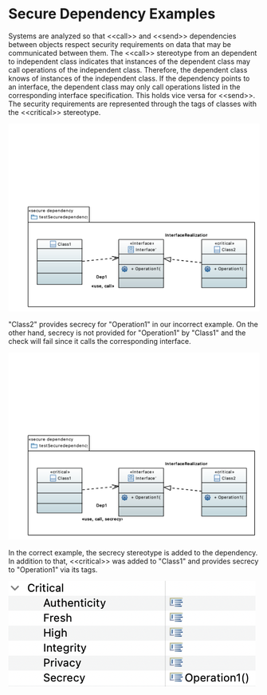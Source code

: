 # Secure Dependency Examples
Systems are analyzed so that &lt;&lt;call&gt;&gt; and &lt;&lt;send&gt;&gt; dependencies between objects respect security requirements on data that may be communicated between them.
The &lt;&lt;call&gt;&gt; stereotype from an dependent to independent class indicates that instances of the dependent class may call operations of the independent class.
Therefore, the dependent class knows of instances of the independent class.
If the dependency points to an interface, the dependent class may only call operations listed in the corresponding interface specification.
This holds vice versa for &lt;&lt;send&gt;&gt;.
The security requirements are represented through the tags of classes with the &lt;&lt;critical&gt;&gt; stereotype.

![Secure Dependency Example](secure-dependency-incorrect/secure-dependency-incorrect.png)

"Class2" provides secrecy for "Operation1" in our incorrect example.
On the other hand, secrecy is not provided for "Operation1" by "Class1" and the check will fail since it calls the corresponding interface.

![Secure Dependency Example](secure-dependency-correct/secure-dependency-correct.png)

In the correct example, the secrecy stereotype is added to the dependency.
In addition to that, &lt;&lt;critical&gt;&gt; was added to "Class1" and provides secrecy to "Operation1" via its tags.

![Secure Dependency Example](secure-dependency-correct/PropertiesClass1.png)